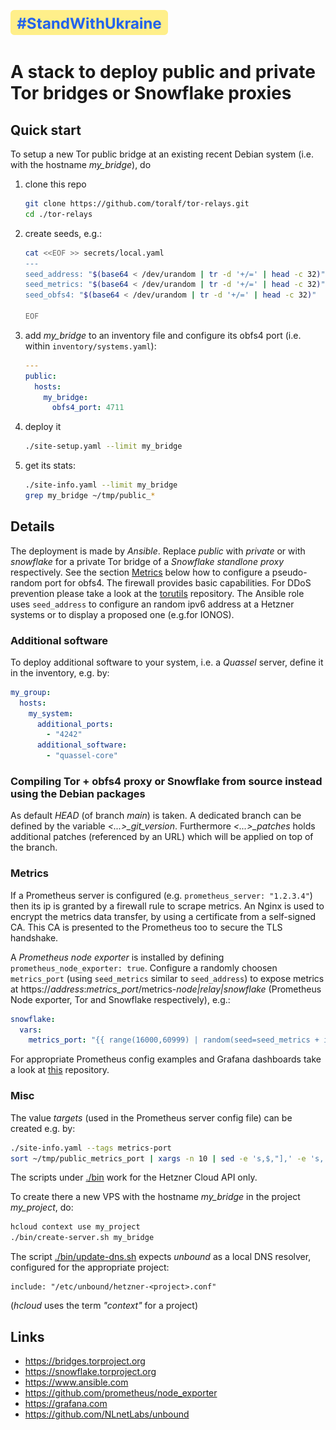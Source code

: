 [![StandWithUkraine](https://raw.githubusercontent.com/vshymanskyy/StandWithUkraine/main/badges/StandWithUkraine.svg)](https://github.com/vshymanskyy/StandWithUkraine/blob/main/docs/README.md)

# A stack to deploy public and private Tor bridges or Snowflake proxies

## Quick start

To setup a new Tor public bridge at an existing recent Debian system (i.e. with the hostname _my_bridge_), do

1. clone this repo

   ```bash
   git clone https://github.com/toralf/tor-relays.git
   cd ./tor-relays
   ```

1. create seeds, e.g.:

   ```bash
   cat <<EOF >> secrets/local.yaml
   ---
   seed_address: "$(base64 < /dev/urandom | tr -d '+/=' | head -c 32)"
   seed_metrics: "$(base64 < /dev/urandom | tr -d '+/=' | head -c 32)"
   seed_obfs4: "$(base64 < /dev/urandom | tr -d '+/=' | head -c 32)"

   EOF
   ```

1. add _my_bridge_ to an inventory file and configure its obfs4 port (i.e. within `inventory/systems.yaml`):

   ```yaml
   ---
   public:
     hosts:
       my_bridge:
         obfs4_port: 4711
   ```

1. deploy it

   ```bash
   ./site-setup.yaml --limit my_bridge
   ```

1. get its stats:

   ```bash
   ./site-info.yaml --limit my_bridge
   grep my_bridge ~/tmp/public_*
   ```

## Details

The deployment is made by _Ansible_.
Replace _public_ with _private_ or with _snowflake_ for a private Tor bridge of a _Snowflake standlone proxy_ respectively.
See the section [Metrics](#metrics) below how to configure a pseudo-random port for obfs4.
The firewall provides basic capabilities.
For DDoS prevention please take a look at the [torutils](https://github.com/toralf/torutils) repository.
The Ansible role uses `seed_address` to configure an random ipv6 address at a Hetzner systems or to display a proposed one (e.g.for IONOS).

### Additional software

To deploy additional software to your system, i.e. a _Quassel_ server, define it in the inventory, e.g. by:

```yaml
my_group:
  hosts:
    my_system:
      additional_ports:
        - "4242"
      additional_software:
        - "quassel-core"
```

### Compiling Tor + obfs4 proxy or Snowflake from source instead using the Debian packages

As default _HEAD_ (of branch _main_) is taken.
A dedicated branch can be defined by the variable _<...>\_git_version_.
Furthermore _<...>\_patches_ holds additional patches (referenced by an URL) which will be applied on top of the branch.

### Metrics

If a Prometheus server is configured (e.g. `prometheus_server: "1.2.3.4"`) then its ip is granted by a firewall rule to scrape metrics.
An Nginx is used to encrypt the metrics data transfer, by using a certificate from a self-signed CA.
This CA is presented to the Prometheus too to secure the TLS handshake.

A _Prometheus node exporter_ is installed by defining `prometheus_node_exporter: true`.
Configure a randomly choosen `metrics_port` (using `seed_metrics` similar to `seed_address`)
to expose metrics at https://_address_:_metrics_port_/metrics-_node|relay|snowflake_
(Prometheus Node exporter, Tor and Snowflake respectively), e.g.:

```yaml
snowflake:
  vars:
    metrics_port: "{{ range(16000,60999) | random(seed=seed_metrics + inventory_hostname + ansible_facts.default_ipv4.address + ansible_facts.default_ipv6.address) }}"
```

For appropriate Prometheus config examples and Grafana dashboards take a look at [this](https://github.com/toralf/torutils/tree/main/dashboards) repository.

### Misc

The value _targets_ (used in the Prometheus server config file) can be created e.g. by:

```bash
./site-info.yaml --tags metrics-port
sort ~/tmp/public_metrics_port | xargs -n 10 | sed -e 's,$,"],' -e 's, ,"\, ",g' -e 's,^,- targets: [",'
```

The scripts under [./bin](./bin) work for the Hetzner Cloud API only.

To create there a new VPS with the hostname _my_bridge_ in the project _my_project_, do:

```bash
hcloud context use my_project
./bin/create-server.sh my_bridge
```

The script [./bin/update-dns.sh](./bin/update-dns.sh) expects _unbound_ as a local DNS resolver,
configured for the appropriate project:

```config
include: "/etc/unbound/hetzner-<project>.conf"
```

(_hcloud_ uses the term _"context"_ for a project)

## Links

- https://bridges.torproject.org
- https://snowflake.torproject.org
- https://www.ansible.com
- https://github.com/prometheus/node_exporter
- https://grafana.com
- https://github.com/NLnetLabs/unbound
